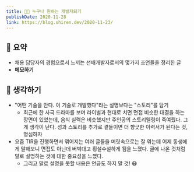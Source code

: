 ```yaml
---
title: 👩‍💻 누구나 원하는 개발자되기
publishDate: 2020-11-28
link: https://blog.shiren.dev/2020-11-23/
---
```

## 📝 요약 
- 채용 담당자의 경험으로서 느끼는 선배개발자로서의 몇가지 조언들을 정리한 글 
- **메모하기**  

## 🤔 생각하기 
- "어떤 기술을 안다. 이 기술로 개발했다"라는 설명보다는 "스토리"를 담기  
  - 최근에 한 사극 드라마를 보며 라이벌과 현대로 치면 면접 비슷한 대결을 하는 장면이 있었는데, 음식 실력은 비슷했지만 주인공의 스토리텔링이 죽여줬다. 그게 생각이 난다. 성과 스토리를 추가로 곁들이면 더 향긋한 이력서가 된다는 것, 명심하자 
- 요즘 TIR을 진행하면서 엮어지는 여러 글들을 머릿속으로는 잘 엮는데 어제 동생에게 말해보니 면접도 아닌데 버벅대고 횡설수설하게 됨을 느꼈다. 글에 나온 것처럼 말로 설명하는 것에 대한 중요성을 느꼈다.  
  - 그리고 말로 설명을 못할 내용은 언급도 하지 말 것! 😷
